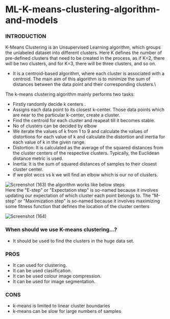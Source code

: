# ML-K-means-clustering-algorithm-and-models
### INTRODUCTION
K-Means Clustering is an Unsupervised Learning algorithm, which groups the unlabeled dataset into different clusters. Here K defines the number of pre-defined clusters that need to be created in the process, as if K=2, there will be two clusters, and for K=3, there will be three clusters, and so on.
- It is a centroid-based algorithm, where each cluster is associated with a centroid. The main aim of this algorithm is to minimize the sum of distances between the data point and their corresponding clusters.\

The k-means clustering algorithm mainly performs two tasks:
- Firstly randomly decide k centers .
- Assigns each data point to its closest k-center. Those data points which are near to the particular k-center, create a cluster.
- Find the centroid for each cluster and reapeat till it becomes stable.
- No of clusters can be decided by elbow 
- We iterate the values of k from 1 to 9 and calculate the values of distortions for each value of k and calculate the distortion and inertia for each value of k in the given range.
- Distortion: It is calculated as the average of the squared distances from the cluster centers of the respective clusters. Typically, the Euclidean distance metric is used.
- Inertia: It is the sum of squared distances of samples to their closest cluster center.
- if we plot wccs vs k  we will find an elbow which is our no of clusters.

![Screenshot (163)](https://user-images.githubusercontent.com/72094895/124958170-7a067a00-e037-11eb-827d-4c5312c65c11.png)
the algorithm works like below steps\
Here the "E-step" or "Expectation step" is so-named because it involves updating our expectation of which cluster each point belongs to. The "M-step" or "Maximization step" is so-named because it involves maximizing some fitness function that defines the location of the cluster centers

![Screenshot (164)](https://user-images.githubusercontent.com/72094895/124958905-4e37c400-e038-11eb-9cd6-4f9dccddd4d1.png)

### When should we use K-means clustering...?
- It should be used to find the clusters in the huge data set.

### PROS
- It can used for clustering.
- It can be used clasiification.
- It can be used colour image compression.
- It can be used for image segmentation.

### CONS
- k-means is limited to linear cluster boundaries
- k-means can be slow for large numbers of samples
